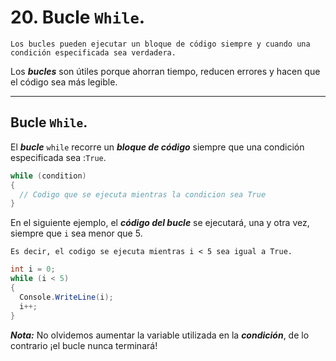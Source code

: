 # 20. Bucle ``While``.

	Los bucles pueden ejecutar un bloque de código siempre y cuando una condición especificada sea verdadera.

Los ***bucles*** son útiles porque ahorran tiempo, reducen errores y hacen que el código sea más legible.

---
## Bucle ``While``.

El ***bucle*** `while` recorre un ***bloque de código*** siempre que una condición especificada sea :`True`.

```csharp
while (condition) 
{
  // Codigo que se ejecuta mientras la condicion sea True
}
```

En el siguiente ejemplo, el ***código del bucle*** se ejecutará, una y otra vez, siempre que ``i`` sea menor que 5.

	Es decir, el codigo se ejecuta mientras i < 5 sea igual a True.

```csharp
int i = 0;
while (i < 5) 
{
  Console.WriteLine(i);
  i++;
}
```

***Nota:*** No olvidemos aumentar la variable utilizada en la ***condición***, de lo contrario ¡el bucle nunca terminará!



